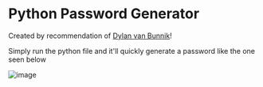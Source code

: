 # Python Password Generator

Created by recommendation of [Dylan van Bunnik](https://github.com/dpvb)!

Simply run the python file and it'll quickly generate a password like the one seen below

![image](https://user-images.githubusercontent.com/50307506/209898009-17a8cb86-5a07-433d-86ce-a6475c1ff3b2.png)

